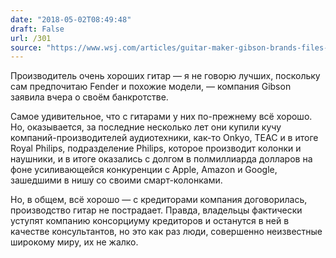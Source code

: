 ```yaml
---
date: "2018-05-02T08:49:48"
draft: False
url: /301
source: "https://www.wsj.com/articles/guitar-maker-gibson-brands-files-for-bankruptcy-1525177170"
---
```


Производитель очень хороших гитар — я не говорю лучших, поскольку сам предпочитаю Fender и похожие модели, —  компания Gibson заявила вчера о своём банкротстве.

Самое удивительное, что с гитарами у них по-прежнему всё хорошо. Но, оказывается, за последние несколько лет они купили кучу компаний-производителей аудиотехники, как-то Onkyo, TEAC и в итоге Royal Philips, подразделение Philips, которое производит колонки и наушники, и в итоге оказались с долгом в полмиллиарда долларов на фоне усиливающейся конкуренции с Apple, Amazon и Google, зашедшими в нишу со своими смарт-колонками.

Но, в общем, всё хорошо — с кредиторами компания договорилась, производство гитар не пострадает. Правда, владельцы фактически уступят компанию консорциуму кредиторов и останутся в ней в качестве консультантов, но это как раз люди, совершенно неизвестные широкому миру, их не жалко.
